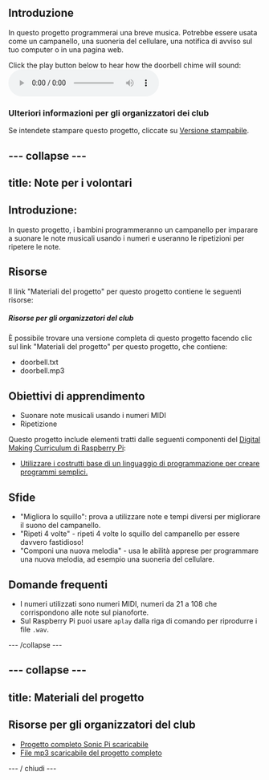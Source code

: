 ## Introduzione

In questo progetto programmerai una breve musica. Potrebbe essere usata come un campanello, una suoneria del cellulare, una notifica di avviso sul tuo computer o in una pagina web.

<div id="audio-preview" class="pdf-hidden">
  Click the play button below to hear how the doorbell chime will sound: <audio controls preload> <source src="resources/doorbell.mp3" type="audio/mpeg"> Il tuo browser non supporta l'elemento <code>audio</code>. </audio>
</div>

### Ulteriori informazioni per gli organizzatori dei club

Se intendete stampare questo progetto, cliccate su [Versione stampabile](https://projects.raspberrypi.org/en/projects/compose-tune/print).

## \--- collapse \---

## title: Note per i volontari

## Introduzione:

In questo progetto, i bambini programmeranno un campanello per imparare a suonare le note musicali usando i numeri e useranno le ripetizioni per ripetere le note.

## Risorse

Il link "Materiali del progetto" per questo progetto contiene le seguenti risorse:

##### Risorse per gli organizzatori del club

È possibile trovare una versione completa di questo progetto facendo clic sul link "Materiali del progetto" per questo progetto, che contiene:

* doorbell.txt
* doorbell.mp3

## Obiettivi di apprendimento

* Suonare note musicali usando i numeri MIDI
* Ripetizione

Questo progetto include elementi tratti dalle seguenti componenti del [Digital Making Curriculum di Raspberry Pi](http://rpf.io/curriculum):

* [Utilizzare i costrutti base di un linguaggio di programmazione per creare programmi semplici.](https://www.raspberrypi.org/curriculum/programming/creator)

## Sfide

* "Migliora lo squillo": prova a utilizzare note e tempi diversi per migliorare il suono del campanello.
* "Ripeti 4 volte" - ripeti 4 volte lo squillo del campanello per essere davvero fastidioso!
* "Componi una nuova melodia" - usa le abilità apprese per programmare una nuova melodia, ad esempio una suoneria del cellulare.

## Domande frequenti

* I numeri utilizzati sono numeri MIDI, numeri da 21 a 108 che corrispondono alle note sul pianoforte.
* Sul Raspberry Pi puoi usare `aplay` dalla riga di comando per riprodurre i file `.wav`.

\--- /collapse \---

## \--- collapse \---

## title: Materiali del progetto

## Risorse per gli organizzatori del club

* [Progetto completo Sonic Pi scaricabile](resources/doorbell.txt)
* [File mp3 scaricabile del progetto completo](resources/doorbell.mp3)

\--- / chiudi \---